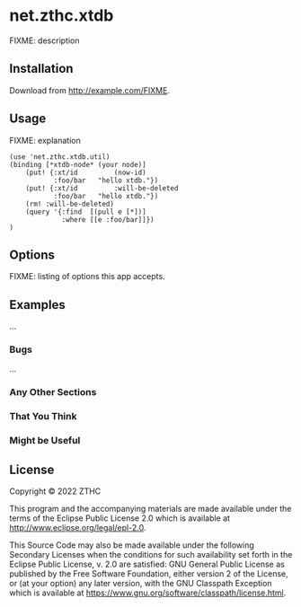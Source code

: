 # net.zthc.xtdb

FIXME: description

## Installation

Download from http://example.com/FIXME.

## Usage

FIXME: explanation

    (use 'net.zthc.xtdb.util)
    (binding [*xtdb-node* (your node)]
        (put! {:xt/id         (now-id)
               :foo/bar   "hello xtdb."})
        (put! {:xt/id         :will-be-deleted
               :foo/bar   "hello xtdb."})
        (rm! :will-be-deleted)
        (query '{:find  [(pull e [*])]
                 :where [[e :foo/bar]]})
    )

## Options

FIXME: listing of options this app accepts.

## Examples

...

### Bugs

...

### Any Other Sections
### That You Think
### Might be Useful

## License

Copyright © 2022 ZTHC

This program and the accompanying materials are made available under the
terms of the Eclipse Public License 2.0 which is available at
http://www.eclipse.org/legal/epl-2.0.

This Source Code may also be made available under the following Secondary
Licenses when the conditions for such availability set forth in the Eclipse
Public License, v. 2.0 are satisfied: GNU General Public License as published by
the Free Software Foundation, either version 2 of the License, or (at your
option) any later version, with the GNU Classpath Exception which is available
at https://www.gnu.org/software/classpath/license.html.
